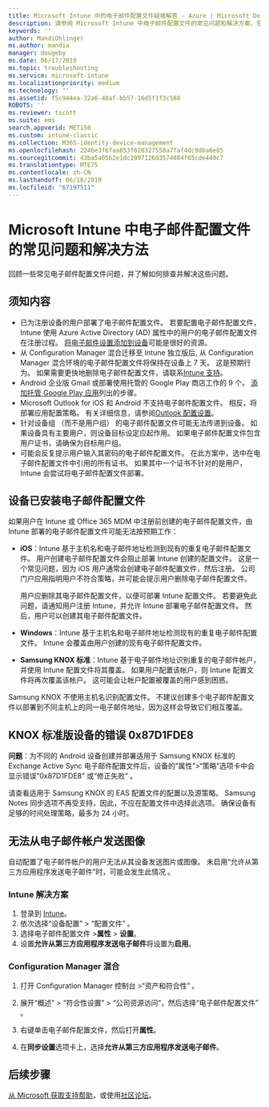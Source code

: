 ```yaml
---
title: Microsoft Intune 中的电子邮件配置文件疑难解答 - Azure | Microsoft Docs
description: 请参阅 Microsoft Intune 中电子邮件配置文件的常见问题和解决方案，包括重复的电子邮件配置文件和 Samsung KNOX 标准版 Android 设备上的错误。
keywords: ''
author: MandiOhlinger
ms.author: mandia
manager: dougeby
ms.date: 06/17/2019
ms.topic: troubleshooting
ms.service: microsoft-intune
ms.localizationpriority: medium
ms.technology: ''
ms.assetid: f5c944ea-32a6-48af-bb57-16d5f1f3c588
ROBOTS: ''
ms.reviewer: tscott
ms.suite: ems
search.appverid: MET150
ms.custom: intune-classic
ms.collection: M365-identity-device-management
ms.openlocfilehash: 2246e3f6faa853f620327558a7faf4dc9d6a6e85
ms.sourcegitcommit: 43ba5a05b2e1dc1997126d3574884f65cde449c7
ms.translationtype: MTE75
ms.contentlocale: zh-CN
ms.lasthandoff: 06/18/2019
ms.locfileid: "67197511"
---
```

# <a name="common-issues-and-resolutions-with-email-profiles-in-microsoft-intune"></a>Microsoft Intune 中电子邮件配置文件的常见问题和解决方法

回顾一些常见电子邮件配置文件问题，并了解如何排查并解决这些问题。

## <a name="what-you-need-to-know"></a>须知内容

- 已为注册设备的用户部署了电子邮件配置文件。 若要配置电子邮件配置文件，Intune 使用 Azure Active Directory (AD) 属性中的用户的电子邮件配置文件在注册过程。 [将电子邮件设置添加到设备](email-settings-configure.md)可能是很好的资源。
- 从 Configuration Manager 混合迁移至 Intune 独立版后, 从 Configuration Manager 混合环境的电子邮件配置文件将保持在设备上 7 天。 这是预期行为。 如果需要更快地删除电子邮件配置文件，请联系[Intune 支持](get-support.md)。
- Android 企业版 Gmail 或部署使用托管的 Google Play 商店工作的 9 个。 [添加托管 Google Play 应用](apps-add-android-for-work.md)列出的步骤。
- Microsoft Outlook for iOS 和 Android 不支持电子邮件配置文件。 相反，将部署应用配置策略。 有关详细信息，请参阅[Outlook 配置设置](app-configuration-policies-outlook.md)。
- 针对设备组 （而不是用户组） 的电子邮件配置文件可能无法传递到设备。 如果设备具有主要用户，则设备目标设定应起作用。 如果电子邮件配置文件包含用户证书，请确保为目标用户组。
- 可能会反复提示用户输入其密码的电子邮件配置文件。 在此方案中，选中在电子邮件配置文件中引用的所有证书。 如果其中一个证书不针对的是用户，Intune 会尝试将电子邮件配置文件部署。

## <a name="device-already-has-an-email-profile-installed"></a>设备已安装电子邮件配置文件

如果用户在 Intune 或 Office 365 MDM 中注册前创建的电子邮件配置文件，由 Intune 部署的电子邮件配置文件可能无法按预期工作：

- **iOS**：Intune 基于主机名和电子邮件地址检测到现有的重复电子邮件配置文件。 用户创建电子邮件配置文件会阻止部署 Intune 创建的配置文件。 这是一个常见问题，因为 iOS 用户通常会创建电子邮件配置文件，然后注册。 公司门户应用指明用户不符合策略，并可能会提示用户删除电子邮件配置文件。

  用户应删除其电子邮件配置文件，以便可部署 Intune 配置文件。 若要避免此问题，请通知用户注册 Intune，并允许 Intune 部署电子邮件配置文件。 然后，用户可以创建其电子邮件配置文件。

- **Windows**：Intune 基于主机名和电子邮件地址检测现有的重复电子邮件配置文件。 Intune 会覆盖由用户创建的现有电子邮件配置文件。

- **Samsung KNOX 标准**：Intune 基于电子邮件地址识别重复的电子邮件帐户，并使用 Intune 配置文件将其覆盖。 如果用户配置该帐户，则 Intune 配置文件将再次覆盖该帐户。 这可能会让帐户配置被覆盖的用户感到困惑。

Samsung KNOX 不使用主机名识别配置文件。 不建议创建多个电子邮件配置文件以部署到不同主机上的同一电子邮件地址，因为这样会导致它们相互覆盖。

## <a name="error-0x87d1fde8-for-knox-standard-device"></a>KNOX 标准版设备的错误 0x87D1FDE8

**问题**：为不同的 Android 设备创建并部署适用于 Samsung KNOX 标准的 Exchange Active Sync 电子邮件配置文件后，设备的“属性”>“策略”选项卡中会显示错误“0x87D1FDE8”  或“修正失败”  。

请查看适用于 Samsung KNOX 的 EAS 配置文件的配置以及源策略。 Samsung Notes 同步选项不再受支持，因此，不应在配置文件中选择此选项。 确保设备有足够的时间处理策略，最多为 24 小时。

## <a name="unable-to-send-images-from--email-account"></a>无法从电子邮件帐户发送图像

自动配置了电子邮件帐户的用户无法从其设备发送图片或图像。 未启用“允许从第三方应用程序发送电子邮件”时，可能会发生此情况  。

### <a name="intune-solution"></a>Intune 解决方案

1. 登录到 [Intune](https://go.microsoft.com/fwlink/?linkid=2090973)。
2. 依次选择“设备配置”   > “配置文件”  。
3. 选择电子邮件配置文件 >**属性** > **设置**。
4. 设置**允许从第三方应用程序发送电子邮件**将设置为**启用**。

### <a name="configuration-manager-hybrid"></a>Configuration Manager 混合

1. 打开 Configuration Manager 控制台 >“资产和符合性”  。

2. 展开“概述” > “符合性设置” > “公司资源访问”，然后选择“电子邮件配置文件”     。

3. 右键单击电子邮件配置文件，然后打开**属性**。

4. 在**同步设置**选项卡上，选择**允许从第三方应用程序发送电子邮件**。

## <a name="next-steps"></a>后续步骤

[从 Microsoft 获取支持帮助](get-support.md)，或使用[社区论坛](https://social.technet.microsoft.com/Forums/en-US/home?category=microsoftintune)。
